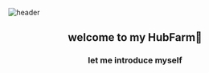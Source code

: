 ![header](https://capsule-render.vercel.app/api?type=waving&color=90A17D&height=300&section=header&text=hwantech🍵&fontSize=90&fontColor=EEEEEE)

<h2 align="center"> welcome to my HubFarm🌱 </h2>


<h3 align="center"> let me introduce myself </h3>
